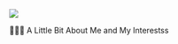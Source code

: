 <img src="https://capsule-render.vercel.app/api?type=rounded&color=000000&height=120&section=header&text=Jackson%20Greig&fontSize=90&fontColor=FFFFFF" />


👨🏻‍💻  A Little Bit About Me and My Interestss
